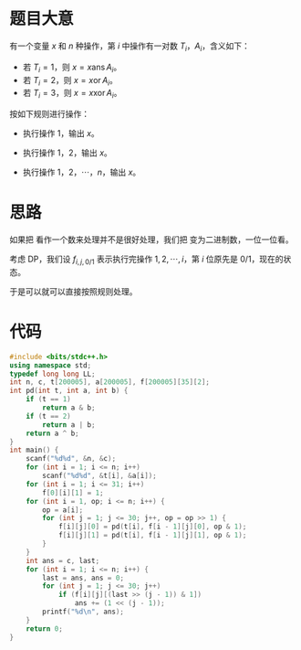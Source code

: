 # 题目大意

有一个变量 $x$ 和 $n$ 种操作，第 $i$ 中操作有一对数 $T_i$，$A_i$，含义如下：

- 若 $T_i = 1$，则 $x = x \operatorname{ans} A_i$。
- 若 $T_i = 2$，则 $x = x \operatorname{or} A_i$。
- 若 $T_i = 3$，则 $x = x \operatorname{xor} A_i$。

 按如下规则进行操作：

- 执行操作 $1$，输出 $x$。
- 执行操作 $1$，$2$，输出 $x$。

 

- 执行操作 $1$，$2$，$\cdots$，$n$，输出 $x$。

# 思路

如果把  看作一个数来处理并不是很好处理，我们把  变为二进制数，一位一位看。

考虑 DP，我们设 $f_{i, j, 0/1}$ 表示执行完操作 $1,2,\cdots ,i$，第 $i$ 位原先是 $0/1$，现在的状态。

于是可以就可以直接按照规则处理。

# 代码

```cpp
#include <bits/stdc++.h>
using namespace std;
typedef long long LL;
int n, c, t[200005], a[200005], f[200005][35][2];
int pd(int t, int a, int b) {
    if (t == 1)
        return a & b;
    if (t == 2)
        return a | b;
    return a ^ b;
}
int main() {
    scanf("%d%d", &n, &c);
    for (int i = 1; i <= n; i++)
        scanf("%d%d", &t[i], &a[i]);
    for (int i = 1; i <= 31; i++)
        f[0][i][1] = 1;
    for (int i = 1, op; i <= n; i++) {
        op = a[i];
        for (int j = 1; j <= 30; j++, op = op >> 1) {
            f[i][j][0] = pd(t[i], f[i - 1][j][0], op & 1);
            f[i][j][1] = pd(t[i], f[i - 1][j][1], op & 1);
        }
    }
    int ans = c, last;
    for (int i = 1; i <= n; i++) {
        last = ans, ans = 0;
        for (int j = 1; j <= 30; j++)
            if (f[i][j][(last >> (j - 1)) & 1])
                ans += (1 << (j - 1));
        printf("%d\n", ans);
    }
    return 0;
}
```
